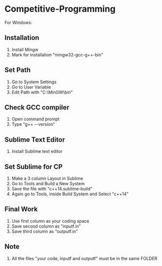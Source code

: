 # Competitive-Programming

For Windows: 

## Installation

1. Install Mingw 
2. Mark for installation "mingw32-gcc-g++-bin"

## Set Path
1. Go to System Settings
2. Go to User Variable 
3. Edit Path with "C:\MinGW\bin"

## Check GCC compiler
1. Open command prompt
2. Type "g++ --version"

## Sublime Text Editor
1. Install Sublime text editor

## Set Sublime for CP
1. Make a 3 column Layout in Sublime
2. Go to Tools and Build a New System
3. Save the file with "c++14.sublime-build"
4. Again go to Tools, inside Build System and Select "c++14"

## Final Work
1. Use first column as your coding space
2. Save second column as "inputf.in"
3. Save third column as "outputf.in"

## Note 
1. All the files "your code, inputf and outputf" must be in the same FOLDER